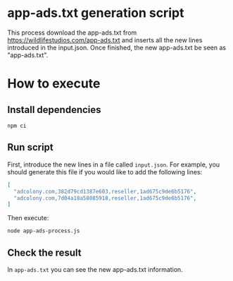 # app-ads.txt generation script

This process download the app-ads.txt from https://wildlifestudios.com/app-ads.txt 
and inserts all the new lines introduced in the input.json. Once finished, the new app-ads.txt 
be seen as "app-ads.txt".

# How to execute 

## Install dependencies

`npm ci`

## Run script

First, introduce the new lines in a file called `input.json`. For example, you should generate this file if you would like to add the following lines:

```json
[
  "adcolony.com,382d79cd1387e603,reseller,1ad675c9de6b5176",
  "adcolony.com,7d04a18a58085918,reseller,1ad675c9de6b5176",
]
```

Then execute:

`node app-ads-process.js`

## Check the result

In `app-ads.txt` you can see the new app-ads.txt information.
